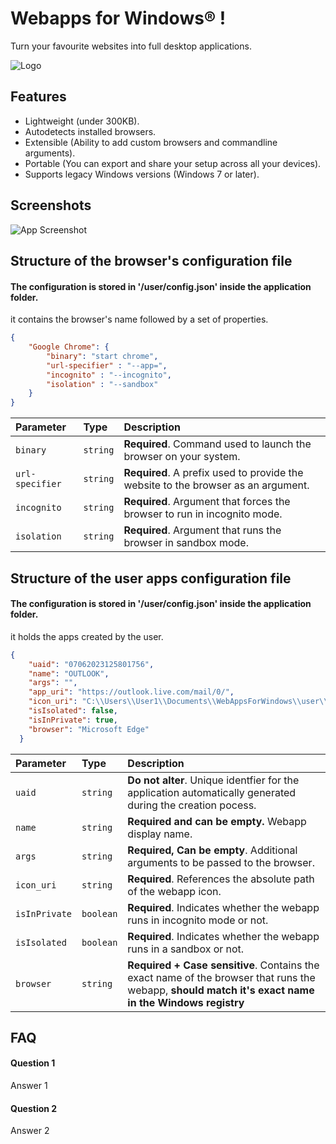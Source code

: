 

# Webapps for Windows® !
Turn your favourite websites into full desktop applications.





![Logo](https://dev-to-uploads.s3.amazonaws.com/uploads/articles/th5xamgrr6se0x5ro4g6.png)





## Features

- Lightweight (under 300KB).
- Autodetects installed browsers.
- Extensible (Ability to add custom browsers and commandline arguments).
- Portable (You can export and share your setup across all your devices).
- Supports legacy Windows versions (Windows 7 or later).

## Screenshots

![App Screenshot](https://via.placeholder.com/468x300?text=App+Screenshot+Here)


## Structure of the browser's configuration file

#### The configuration is stored in '/user/config.json' inside the application folder.
it contains the browser's name followed by a set of properties.
```json
{
    "Google Chrome": {
        "binary": "start chrome",
        "url-specifier" : "--app=",
        "incognito" : "--incognito",
        "isolation" : "--sandbox"
    }
}
```


| Parameter | Type     | Description                |
| :-------- | :------- | :------------------------- |
| `binary` | `string` | **Required**. Command used to launch the browser on your system. |
| `url-specifier` | `string` | **Required**. A prefix used to provide the website to the browser as an argument. |
| `incognito` | `string` | **Required**. Argument that forces the browser to run in incognito mode. |
| `isolation` | `string` | **Required**. Argument that runs the browser in sandbox mode. |




## Structure of the user apps configuration file

#### The configuration is stored in '/user/config.json' inside the application folder.
it holds the apps created by the user.
```json
{
    "uaid": "07062023125801756",
    "name": "OUTLOOK",
    "args": "",
    "app_uri": "https://outlook.live.com/mail/0/",
    "icon_uri": "C:\\Users\\User1\\Documents\\WebAppsForWindows\\user\\07062023125801756.png",
    "isIsolated": false,
    "isInPrivate": true,
    "browser": "Microsoft Edge"
  }
```


| Parameter | Type     | Description                |
| :-------- | :------- | :------------------------- |
| `uaid` | `string` | **Do not alter**. Unique identfier for the application automatically generated during the creation pocess. |
| `name` | `string` | **Required and can be empty.** Webapp display name. |
| `args` | `string` | **Required, Can be empty**. Additional arguments to be passed to the browser.|
| `icon_uri` | `string` | **Required**. References the absolute path of the webapp icon. |
| `isInPrivate` | `boolean` | **Required**. Indicates whether the webapp runs in incognito mode or not. |
| `isIsolated` | `boolean` | **Required**. Indicates whether the webapp runs in a sandbox or not. |
| `browser` | `string` | **Required + Case sensitive**. Contains the exact name of the browser that runs the webapp, **should match it's exact name in the Windows registry**   |









## FAQ

#### Question 1

Answer 1

#### Question 2

Answer 2

